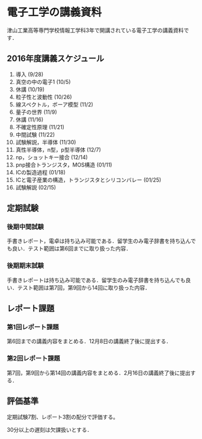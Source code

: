 # 電子工学の講義資料

津山工業高等専門学校情報工学科3年で開講されている電子工学の講義資料です．

## 2016年度講義スケジュール

1. 導入 (9/28)
2. 真空の中の電子1 (10/5)
3. 休講 (10/19)
4. 粒子性と波動性 (10/26)
5. 線スペクトル，ボーア模型 (11/2)
6. 量子の世界 (11/9)
7. 休講 (11/16)
8. 不確定性原理 (11/21)
9. 中間試験 (11/22)
10. 試験解説，半導体 (11/30)
11. 真性半導体，n型，p型半導体 (12/7)
12. np，ショットキー接合 (12/14)
13. pnp接合トランジスタ，MOS構造 (01/11)
14. ICの製造過程 (01/18)
15. ICと電子産業の構造，トランジスタとシリコンバレー (01/25)
16. 試験解説 (02/15)

## 定期試験

### 後期中間試験

手書きレポート，電卓は持ち込み可能である．留学生のみ電子辞書を持ち込んでも良い．テスト範囲は第6回までに取り扱った内容．

### 後期期末試験

手書きレポートは持ち込み可能である．留学生のみ電子辞書を持ち込んでも良い．テスト範囲は第7回，第9回から14回に取り扱った内容．

## レポート課題

### 第1回レポート課題

第6回までの講義内容をまとめる．12月8日の講義終了後に提出する．

### 第2回レポート課題

第7回，第9回から第14回の講義内容をまとめる．2月16日の講義終了後に提出する．

## 評価基準

定期試験7割、レポート3割の配分で評価する。

30分以上の遅刻は欠課扱いとする．
